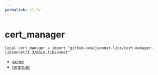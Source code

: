 ```yaml
---
permalink: /1.3/
---
```


# cert_manager

```jsonnet
local cert_manager = import "github.com/jsonnet-libs/cert-manager-libsonnet/1.3/main.libsonnet"
```



* [acme](acme/index.md)
* [nogroup](nogroup/index.md)